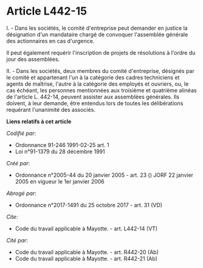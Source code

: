 # Article L442-15

I. - Dans les sociétés, le comité d'entreprise peut demander en justice la désignation d'un mandataire chargé de convoquer
l'assemblée générale des actionnaires en cas d'urgence.

Il peut également requérir l'inscription de projets de résolutions à l'ordre du jour des assemblées.

II. - Dans les sociétés, deux membres du comité d'entreprise, désignés par le comité et appartenant l'un à la catégorie des
cadres techniciens et agents de maîtrise, l'autre à la catégorie des employés et ouvriers, ou, le cas échéant, les personnes
mentionnées aux troisième et quatrième alinéas de l'article L. 442-14, peuvent assister aux assemblées générales. Ils
doivent, à leur demande, être entendus lors de toutes les délibérations requérant l'unanimité des associés.

**Liens relatifs à cet article**

_Codifié par_:

  - Ordonnance 91-246 1991-02-25 art. 1
  - Loi n°91-1379 du 28 décembre 1991

_Créé par_:

  - Ordonnance n°2005-44 du 20 janvier 2005 - art. 23 () JORF 22 janvier 2005 en vigueur le 1er janvier 2006

_Abrogé par_:

  - Ordonnance n°2017-1491 du 25 octobre 2017 - art. 31 (VD)

_Cite_:

  - Code du travail applicable à Mayotte. - art. L442-14 (VT)

_Cité par_:

  - Code du travail applicable à Mayotte. - art. R442-20 (Ab)
  - Code du travail applicable à Mayotte. - art. R442-21 (Ab)
